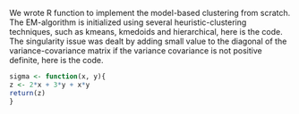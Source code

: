 We wrote R function to implement the model-based clustering from scratch. The EM-algorithm is initialized using several heuristic-clustering techniques, such as kmeans, kmedoids and hierarchical, here is the code. The singularity issue was dealt by adding small value to the diagonal of the variance-covariance matrix if the variance covariance is not positive definite, here is the code.

```r
sigma <- function(x, y){
z <- 2*x + 3*y + x*y
return(z)
}
```
